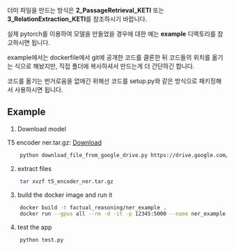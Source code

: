 더미 파일을 만드는 방식은 **2_PassageRetrieval_KETI** 또는 **3_RelationExtraction_KETI**를 참조하시기 바랍니다.

실제 pytorch를 이용하여 모델을 만들었을 경우에 대한 예는 **example** 디렉토리를 참고하시면 됩니다.

example에서는 dockerfile에서 git에 공개한 코드를 클론한 뒤 코드들의 위치를 옮기는 식으로 해놨지만, 직접 폴더에 복사하셔서 만드는게 더 간단하긴 합니다.

코드를 옮기는 번거로움을 없애긴 위해선 코드를 setup.py와 같은 방식으로 패키징해서 사용하시면 됩니다.

## Example

1. Download model

T5 encoder ner.tar.gz: [Download](https://drive.google.com/file/d/14BnwwTZExHoTKyyoyDi3LKL3vH9TJpcT/view?usp=sharing)

```bash
    python download_file_from_google_drive.py https://drive.google.com/file/d/14BnwwTZExHoTKyyoyDi3LKL3vH9TJpcT/view?usp=sharing t5_encoder_ner.tar.gz
```

2. extract files

```bash
    tar xvzf t5_encoder_ner.tar.gz
```

3. build the docker image and run it

```bash
    docker build -t factual_reasoning/ner_example .
    docker run --gpus all --rm -d -it -p 12345:5000 --name ner_example factual_reasoning/ner_example
```

4. test the app

``` bash
    python test.py
```

